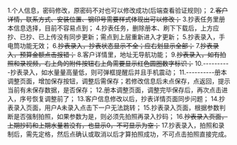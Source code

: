 1.个人信息，密码修改，原密码不对也可以修改成功(后端查看验证规则)；
2.~~客户详情，联系方式、安装位置、钢印号需要样式体现出可以修改；~~
3.抄表任务里册本信息选择，目前不容易点到；
4.抄表任务，删除册本、刷下下载后，上方应抄、已抄、已上传没有同步更新；需点到上层重新进入才更新；
5.抄表录入，手电筒功能无效；
6.~~抄表录入，抄表状态显示不全；应右划显示全部；~~
7.~~抄表录入，预算金额点击报错；~~
8.客户详情里，地址无导航功能；
9.~~抄表录入，如有拍照和录视频，右上角的附件按钮右上角需要显示红色圆圈数字标识；~~
10.----------抄表录入，如水量量高量低，则可弹框提醒后并且手机震动；
11.----------册本调整页面，增加保存按钮，调整后需保存；若修改信息后未点保存，点返回，提示当前有未保存数据，是否保存；
12.册本调整页面，调整完毕保存后，再次点击进入，序号恢复调整前了；
13.客户信息修改以后，抄表详情页面同步问题；
14.抄表录入页面，用户A未录入点击下一户无法跳转；
15.抄表录入页面，根据参数判断是否强制拍照，如果参数为是，则必须先拍照再录入抄码；
16.~~抄表录入页面，上期抄码和上期水量若没有，也显示0，不可显示为空；~~
17.抄表录入，拍照和录制后，需先定格，然后点确认或取消以后才算拍照成功，不可点击拍照直接完成。